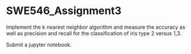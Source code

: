 # SWE546_Assignment3

Implement the k nearest neighbor algorithm and measure the accuracy as well as precision and recall for the classification of iris type 2 versus 1,3.

Submit a jupyter notebook.
